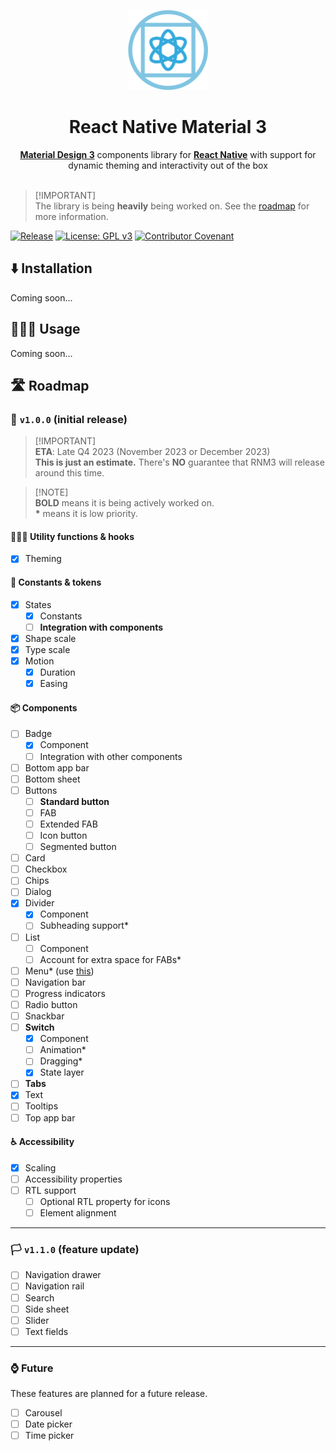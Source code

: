 <p align="center"><img height="128px" src="./assets/mascot.svg" alt="React Native Material 3 wordmark" /></p>
<h1 align="center">React Native Material 3</h1>

<p align="center"><a href="https://m3.material.io"><strong>Material Design 3</strong></a> components library for <a href="https://reactnative.dev"><strong>React Native</strong></a> with support for dynamic theming and interactivity out of the box

<br />
<br />

> [!IMPORTANT]\
> The library is being **heavily** being worked on. See the [roadmap](#%EF%B8%8F-roadmap) for more information.

[![Release](https://github.com/PalmDevs/react-native-material-3/actions/workflows/release.yml/badge.svg)](https://github.com/PalmDevs/react-native-material-3/actions/workflows/release.yml) [![License: GPL v3](https://img.shields.io/badge/License-GPLv3-blue.svg)](https://www.gnu.org/licenses/gpl-3.0) [![Contributor Covenant](https://img.shields.io/badge/Contributor%20Covenant-2.1-4baaaa.svg)](CODE_OF_CONDUCT.md) 

## ⬇️ Installation

Coming soon...

## 🧑🏻‍💻 Usage

Coming soon...

## 🛣️ Roadmap

### 🚩 `v1.0.0` (initial release)

> [!IMPORTANT]\
> **ETA**: Late Q4 2023 (November 2023 or December 2023)  
> **This is just an estimate.** There's **NO** guarantee that RNM3 will release around this time.

> [!NOTE]\
> **BOLD** means it is being actively worked on.  
> **\*** means it is low priority.  

#### 🙋🏻‍♂️ Utility functions & hooks
-   [x] Theming

#### 📄 Constants & tokens

-   [x] States
    -   [x] Constants
    -   [ ] **Integration with components**
-   [x] Shape scale
-   [x] Type scale
-   [x] Motion
    -   [x] Duration
    -   [x] Easing

#### 📦 Components

-   [ ] Badge
    -   [x] Component
    -   [ ] Integration with other components
-   [ ] Bottom app bar
-   [ ] Bottom sheet
-   [ ] Buttons
    -   [ ] **Standard button**
    -   [ ] FAB
    -   [ ] Extended FAB
    -   [ ] Icon button
    -   [ ] Segmented button
-   [ ] Card
-   [ ] Checkbox
-   [ ] Chips
-   [ ] Dialog
-   [x] Divider
    -   [x] Component
    -   [ ] Subheading support*
-   [ ] List
    -   [ ] Component
    -   [ ] Account for extra space for FABs*
-   [ ] Menu* (use [this](https://github.com/mxck/react-native-material-menu))
-   [ ] Navigation bar
-   [ ] Progress indicators
-   [ ] Radio button
-   [ ] Snackbar
-   [ ] **Switch**
    -   [x] Component
    -   [ ] Animation*
    -   [ ] Dragging*
    -   [x] State layer
-   [ ] **Tabs**
-   [x] Text
-   [ ] Tooltips
-   [ ] Top app bar

#### ♿ Accessibility

-   [x] Scaling
-   [ ] Accessibility properties
-   [ ] RTL support
    -   [ ] Optional RTL property for icons
    -   [ ] Element alignment

---

### 🏳️ `v1.1.0` (feature update)

-   [ ] Navigation drawer
-   [ ] Navigation rail
-   [ ] Search
-   [ ] Side sheet
-   [ ] Slider
-   [ ] Text fields

---

### ⌚ Future

These features are planned for a future release.

-   [ ] Carousel
-   [ ] Date picker
-   [ ] Time picker
